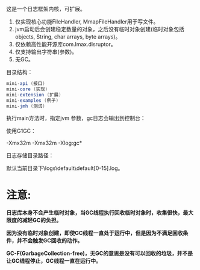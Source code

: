 这是一个日志框架内核，可扩展。

1. 仅实现核心功能FileHandler, MmapFileHandler用于写文件。
2. jvm启动后会创建稳定数量的对象，之后没有临时对象创建(临时对象包括objects, String, char arrays, byte arrays)。
3. 仅依赖高性能开源库com.lmax.disruptor。
4. 仅支持输出字符串(参数)。
5. 无GC。

目录结构：

```java
mini-api (接口)
mini-core (实现)
mini-extension (扩展)
mini-examples (例子)
mini-jmh (测试)
```

执行main方法时，指定jvm 参数，gc日志会输出到控制台：

使用G1GC：

-Xmx32m -Xmx32m -Xlog:gc*

日志存储目录路径：

默认当前目录下\logs\default\default[0-15].log。

# **注意:**

**日志库本身不会产生临时对象，当GC线程执行回收临时对象时，收集很快，最大限度的减轻GC的负担。**

**因为没有临时对象创建，即使GC线程一直处于运行中，但是因为不满足回收条件，并不会触发GC回收的动作。**

**GC-F(GarbageCollection-free)，无GC的意思是没有可以回收的垃圾，并不是让GC线程停止，GC线程一直在运行中。**
